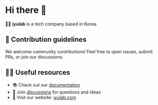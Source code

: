 # Hi there 👋

🙋‍♀️ **iyulab** is a tech company based in Korea.

## 🌈 Contribution guidelines
We welcome community contributions! Feel free to open issues, submit PRs, or join our discussions.

## 👩‍💻 Useful resources
- 📚 Check out our [documentation](../../../wiki)
- 💬 Join [discussions](../../../discussions) for questions and ideas
- 🔗 Visit our website: [iyulab.com](https://iyulab.com)
